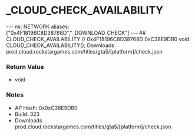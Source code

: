 # _CLOUD_CHECK_AVAILABILITY

--- ns: NETWORK aliases: ["0x4F18196C8D38768D","_DOWNLOAD_CHECK"] --- ## CLOUD_CHECK_AVAILABILITY  // 0x4F18196C8D38768D 0xC38E9DB0 void CLOUD_CHECK_AVAILABILITY();  Downloads prod.cloud.rockstargames.com/titles/gta5/[platform]/check.json

### Return Value
* void

### Notes
* AP Hash: 0x0xC38E9DB0
* Build: 323
* Downloads prod.cloud.rockstargames.com/titles/gta5/[platform]/check.json


